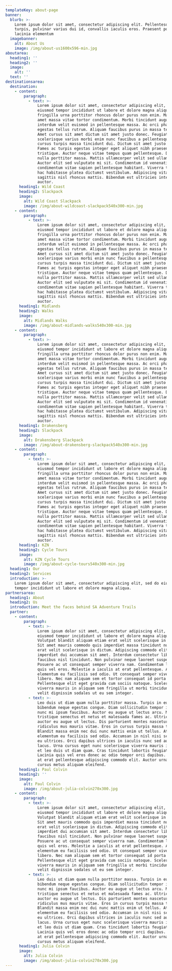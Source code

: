 ```yaml
---
templateKey: about-page
banner:
  blurb: >-
    Lorem ipsum dolor sit amet, consectetur adipiscing elit. Pellentesque dolor
    turpis, pulvinar varius dui id, convallis iaculis eros. Praesent porta
    lacinia elementum
  imagebanner:
    alt: About Us
    image: /img/about-us1600x596-min.jpg
aboutarea:
  heading1: ''
  heading2: ''
  image:
    alt: ''
  text: ''
destinationsarea:
  destination:
    - content:
        paragraph:
          - text: >-
              Lorem ipsum dolor sit amet, consectetur adipiscing elit, sed do
              eiusmod tempor incididunt ut labore et dolore magna aliqua. Magna
              fringilla urna porttitor rhoncus dolor purus non enim. Mauris sit
              amet massa vitae tortor condimentum. Morbi tincidunt augue
              interdum velit euismod in pellentesque massa. Ac orci phasellus
              egestas tellus rutrum. Aliquam faucibus purus in massa tempor nec.
              Amet cursus sit amet dictum sit amet justo donec. Feugiat
              scelerisque varius morbi enim nunc faucibus a pellentesque sit. In
              cursus turpis massa tincidunt dui. Dictum sit amet justo donec.
              Fames ac turpis egestas integer eget aliquet nibh praesent
              tristique. Auctor neque vitae tempus quam pellentesque. Diam quam
              nulla porttitor massa. Mattis ullamcorper velit sed ullamcorper.
              Auctor elit sed vulputate mi sit. Condimentum id venenatis a
              condimentum vitae sapien pellentesque habitant. Viverra tellus in
              hac habitasse platea dictumst vestibulum. Adipiscing vitae proin
              sagittis nisl rhoncus mattis. Bibendum est ultricies integer quis
              auctor.
      heading1: Wild Coast
      heading2: Slackpack
      image:
        alt: Wild Coast Slackpack
        image: /img/about-wildcoast-slackpack540x300-min.jpg
    - content:
        paragraph:
          - text: >-
              Lorem ipsum dolor sit amet, consectetur adipiscing elit, sed do
              eiusmod tempor incididunt ut labore et dolore magna aliqua. Magna
              fringilla urna porttitor rhoncus dolor purus non enim. Mauris sit
              amet massa vitae tortor condimentum. Morbi tincidunt augue
              interdum velit euismod in pellentesque massa. Ac orci phasellus
              egestas tellus rutrum. Aliquam faucibus purus in massa tempor nec.
              Amet cursus sit amet dictum sit amet justo donec. Feugiat
              scelerisque varius morbi enim nunc faucibus a pellentesque sit. In
              cursus turpis massa tincidunt dui. Dictum sit amet justo donec.
              Fames ac turpis egestas integer eget aliquet nibh praesent
              tristique. Auctor neque vitae tempus quam pellentesque. Diam quam
              nulla porttitor massa. Mattis ullamcorper velit sed ullamcorper.
              Auctor elit sed vulputate mi sit. Condimentum id venenatis a
              condimentum vitae sapien pellentesque habitant. Viverra tellus in
              hac habitasse platea dictumst vestibulum. Adipiscing vitae proin
              sagittis nisl rhoncus mattis. Bibendum est ultricies integer quis
              auctor.
      heading1: Midlands
      heading2: Walks
      image:
        alt: Midlands Walks
        image: /img/about-midlands-walks540x300-min.jpg
    - content:
        paragraph:
          - text: >-
              Lorem ipsum dolor sit amet, consectetur adipiscing elit, sed do
              eiusmod tempor incididunt ut labore et dolore magna aliqua. Magna
              fringilla urna porttitor rhoncus dolor purus non enim. Mauris sit
              amet massa vitae tortor condimentum. Morbi tincidunt augue
              interdum velit euismod in pellentesque massa. Ac orci phasellus
              egestas tellus rutrum. Aliquam faucibus purus in massa tempor nec.
              Amet cursus sit amet dictum sit amet justo donec. Feugiat
              scelerisque varius morbi enim nunc faucibus a pellentesque sit. In
              cursus turpis massa tincidunt dui. Dictum sit amet justo donec.
              Fames ac turpis egestas integer eget aliquet nibh praesent
              tristique. Auctor neque vitae tempus quam pellentesque. Diam quam
              nulla porttitor massa. Mattis ullamcorper velit sed ullamcorper.
              Auctor elit sed vulputate mi sit. Condimentum id venenatis a
              condimentum vitae sapien pellentesque habitant. Viverra tellus in
              hac habitasse platea dictumst vestibulum. Adipiscing vitae proin
              sagittis nisl rhoncus mattis. Bibendum est ultricies integer quis
              auctor.
      heading1: Drakensberg
      heading2: Slackpack
      image:
        alt: Drakensberg Slackpack
        image: /img/about-drakensberg-slackpack540x300-min.jpg
    - content:
        paragraph:
          - text: >-
              Lorem ipsum dolor sit amet, consectetur adipiscing elit, sed do
              eiusmod tempor incididunt ut labore et dolore magna aliqua. Magna
              fringilla urna porttitor rhoncus dolor purus non enim. Mauris sit
              amet massa vitae tortor condimentum. Morbi tincidunt augue
              interdum velit euismod in pellentesque massa. Ac orci phasellus
              egestas tellus rutrum. Aliquam faucibus purus in massa tempor nec.
              Amet cursus sit amet dictum sit amet justo donec. Feugiat
              scelerisque varius morbi enim nunc faucibus a pellentesque sit. In
              cursus turpis massa tincidunt dui. Dictum sit amet justo donec.
              Fames ac turpis egestas integer eget aliquet nibh praesent
              tristique. Auctor neque vitae tempus quam pellentesque. Diam quam
              nulla porttitor massa. Mattis ullamcorper velit sed ullamcorper.
              Auctor elit sed vulputate mi sit. Condimentum id venenatis a
              condimentum vitae sapien pellentesque habitant. Viverra tellus in
              hac habitasse platea dictumst vestibulum. Adipiscing vitae proin
              sagittis nisl rhoncus mattis. Bibendum est ultricies integer quis
              auctor.
      heading1: KZN
      heading2: Cycle Tours
      image:
        alt: KZN Cycle Tours
        image: /img/about-cycle-tours540x300-min.jpg
  heading1: Our
  heading2: Services
  introduction: >-
    Lorem ipsum dolor sit amet, consectetur adipiscing elit, sed do eiusmod
    tempor incididunt ut labore et dolore magna aliqua.
partnersarea:
  heading1: About
  heading2: Us
  introduction: Meet the faces behind SA Adventure Trails
  partner:
    - content:
        paragraph:
          - text: >-
              Lorem ipsum dolor sit amet, consectetur adipiscing elit, sed do
              eiusmod tempor incididunt ut labore et dolore magna aliqua.
              Volutpat blandit aliquam etiam erat velit scelerisque in dictum.
              Sit amet mauris commodo quis imperdiet massa tincidunt nunc. Etiam
              erat velit scelerisque in dictum. Adipiscing commodo elit at
              imperdiet dui accumsan sit amet. Interdum consectetur libero id
              faucibus nisl tincidunt. Non pulvinar neque laoreet suspendisse.
              Posuere ac ut consequat semper viverra nam. Condimentum lacinia
              quis vel eros. Molestie a iaculis at erat pellentesque. At
              elementum eu facilisis sed odio. Ut consequat semper viverra nam
              libero. Nec nam aliquam sem et tortor consequat id porta nibh.
              Pellentesque elit eget gravida cum sociis natoque. Scelerisque
              viverra mauris in aliquam sem fringilla ut morbi tincidunt. Sed
              velit dignissim sodales ut eu sem integer.
          - text: >-
              Leo duis ut diam quam nulla porttitor massa. Turpis in eu mi
              bibendum neque egestas congue. Diam sollicitudin tempor id eu nisl
              nunc mi ipsum faucibus. Auctor eu augue ut lectus arcu. Morbi
              tristique senectus et netus et malesuada fames ac. Ultrices vitae
              auctor eu augue ut lectus. Dis parturient montes nascetur
              ridiculus mus mauris vitae. Eros in cursus turpis massa tincidunt.
              Blandit massa enim nec dui nunc mattis enim ut tellus. At
              elementum eu facilisis sed odio. Accumsan in nisl nisi scelerisque
              eu ultrices. Orci dapibus ultrices in iaculis nunc sed augue
              lacus. Urna cursus eget nunc scelerisque viverra mauris in. Vitae
              et leo duis ut diam quam. Cras tincidunt lobortis feugiat vivamus.
              Lacinia quis vel eros donec ac odio tempor orci dapibus. Iaculis
              at erat pellentesque adipiscing commodo elit. Auctor urna nunc id
              cursus metus aliquam eleifend.
      heading1: Paul Colvin
      heading2: ''
      image:
        alt: Paul Colvin
        image: /img/about-julia-colvin270x300.jpg
    - content:
        paragraph:
          - text: >-
              Lorem ipsum dolor sit amet, consectetur adipiscing elit, sed do
              eiusmod tempor incididunt ut labore et dolore magna aliqua.
              Volutpat blandit aliquam etiam erat velit scelerisque in dictum.
              Sit amet mauris commodo quis imperdiet massa tincidunt nunc. Etiam
              erat velit scelerisque in dictum. Adipiscing commodo elit at
              imperdiet dui accumsan sit amet. Interdum consectetur libero id
              faucibus nisl tincidunt. Non pulvinar neque laoreet suspendisse.
              Posuere ac ut consequat semper viverra nam. Condimentum lacinia
              quis vel eros. Molestie a iaculis at erat pellentesque. At
              elementum eu facilisis sed odio. Ut consequat semper viverra nam
              libero. Nec nam aliquam sem et tortor consequat id porta nibh.
              Pellentesque elit eget gravida cum sociis natoque. Scelerisque
              viverra mauris in aliquam sem fringilla ut morbi tincidunt. Sed
              velit dignissim sodales ut eu sem integer.
          - text: >-
              Leo duis ut diam quam nulla porttitor massa. Turpis in eu mi
              bibendum neque egestas congue. Diam sollicitudin tempor id eu nisl
              nunc mi ipsum faucibus. Auctor eu augue ut lectus arcu. Morbi
              tristique senectus et netus et malesuada fames ac. Ultrices vitae
              auctor eu augue ut lectus. Dis parturient montes nascetur
              ridiculus mus mauris vitae. Eros in cursus turpis massa tincidunt.
              Blandit massa enim nec dui nunc mattis enim ut tellus. At
              elementum eu facilisis sed odio. Accumsan in nisl nisi scelerisque
              eu ultrices. Orci dapibus ultrices in iaculis nunc sed augue
              lacus. Urna cursus eget nunc scelerisque viverra mauris in. Vitae
              et leo duis ut diam quam. Cras tincidunt lobortis feugiat vivamus.
              Lacinia quis vel eros donec ac odio tempor orci dapibus. Iaculis
              at erat pellentesque adipiscing commodo elit. Auctor urna nunc id
              cursus metus aliquam eleifend.
      heading1: Julia Colvin
      image:
        alt: Julia Colvin
        image: /img/about-julia-colvin270x300.jpg
---
```


